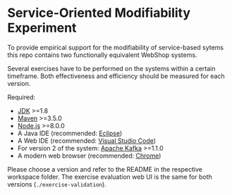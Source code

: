 # Service-Oriented Modifiability Experiment

To provide empirical support for the modifiability of service-based sytems this repo contains two functionally equivalent WebShop systems.

Several exercises have to be performed on the systems within a certain timeframe. Both effectiveness and efficiency should be measured for each version.

Required:

- [JDK](http://www.oracle.com/technetwork/java/javase/downloads/jdk8-downloads-2133151.html) >=1.8
- [Maven](https://maven.apache.org/download.cgi) >=3.5.0
- [Node.js](https://nodejs.org/en/download) >=8.0.0
- A Java IDE (recommended: [Eclipse](https://www.eclipse.org/downloads))
- A Web IDE (recommended: [Visual Studio Code](https://code.visualstudio.com/download))
- For version 2 of the system: [Apache Kafka](https://kafka.apache.org/downloads) >=1.1.0
- A modern web browser (recommended: [Chrome](https://www.google.com/chrome))

Please choose a version and refer to the README in the respective workspace folder. The exercise evaluation web UI is the same for both versions (`./exercise-validation`).